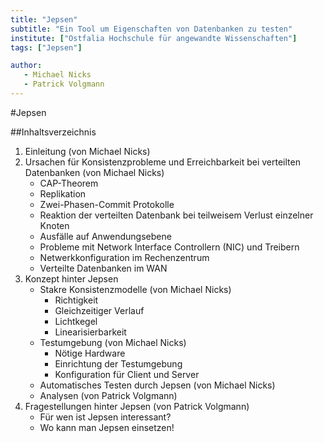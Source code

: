 ```yaml
---
title: "Jepsen"
subtitle: "Ein Tool um Eigenschaften von Datenbanken zu testen"
institute: ["Ostfalia Hochschule für angewandte Wissenschaften"]
tags: ["Jepsen"]

author:
   - Michael Nicks  
   - Patrick Volgmann
---
```

#Jepsen

##Inhaltsverzeichnis
1. Einleitung (von Michael Nicks)
2. Ursachen für Konsistenzprobleme und Erreichbarkeit bei verteilten Datenbanken (von Michael Nicks)
   * CAP-Theorem
   * Replikation
   * Zwei-Phasen-Commit Protokolle 
   * Reaktion der verteilten Datenbank bei teilweisem Verlust einzelner Knoten
   * Ausfälle auf Anwendungsebene
   * Probleme mit Network Interface Controllern (NIC) und Treibern
   * Netwerkkonfiguration im Rechenzentrum
   * Verteilte Datenbanken im WAN
3. Konzept hinter Jepsen
   * Stakre Konsistenzmodelle (von Michael Nicks)
     * Richtigkeit
     * Gleichzeitiger Verlauf
     * Lichtkegel
     * Linearisierbarkeit
   * Testumgebung (von Michael Nicks)
     * Nötige Hardware
     * Einrichtung der Testumgebung
     * Konfiguration für Client und Server
   * Automatisches Testen durch Jepsen (von Michael Nicks)
   * Analysen (von Patrick Volgmann)
4. Fragestellungen hinter Jepsen (von Patrick Volgmann)
   * Für wen ist Jepsen interessant?
   * Wo kann man Jepsen einsetzen!
   
